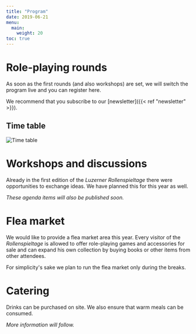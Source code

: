 ```yaml
---
title: "Program"
date: 2019-06-21
menu:
  main:
    weight: 20
toc: true
---
```


# Role-playing rounds

As soon as the first rounds (and also workshops) are set, we will switch the program live and you can register here.

We recommend that you subscribe to our [newsletter]({{< ref "newsletter" >}}).

## Time table

![Time table](/graphics/program/en/zeitraster.png)

# Workshops and discussions

Already in the first edition of the _Luzerner Rollenspieltage_ there were opportunities to exchange ideas. We have planned this for this year as well.

_These agenda items will also be published soon._

# Flea market

We would like to provide a flea market area this year. Every visitor of the _Rollenspieltage_ is allowed to offer role-playing games and accessories for sale and can expand his own collection by buying books or other items from other attendees.

For simplicity's sake we plan to run the flea market only during the breaks.

# Catering

Drinks can be purchased on site. We also ensure that warm meals can be consumed.

_More information will follow._